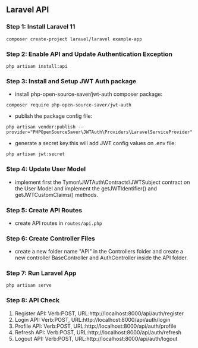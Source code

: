 ## Laravel API

<h3>Step 1: Install Laravel 11</h3>

```
composer create-project laravel/laravel example-app
```

<h3>Step 2: Enable API and Update Authentication Exception</h3>

```
php artisan install:api
```

<h3>Step 3: Install and Setup JWT Auth package</h3>

- install php-open-source-saver/jwt-auth composer package: 

```
composer require php-open-source-saver/jwt-auth
```

- publish the package config file:

```
php artisan vendor:publish --provider="PHPOpenSourceSaver\JWTAuth\Providers\LaravelServiceProvider"
```

- generate a secret key.this will add JWT config values on .env file:

```
php artisan jwt:secret
```

<h3>Step 4: Update User Model</h3>

- implement first the Tymon\JWTAuth\Contracts\JWTSubject contract on the User Model and implement the getJWTIdentifier() and getJWTCustomClaims() methods.

<h3>Step 5: Create API Routes</h3>

- create API routes in ```routes/api.php```

<h3>Step 6: Create Controller Files</h3>

- create a new folder name "API" in the Controllers folder and create a new controller BaseController and AuthController inside the API folder.

<h3>Step 7: Run Laravel App</h3>

```
php artisan serve
```

<h3>Step 8: API Check</h3>

1) Register API: Verb:POST, URL:http://localhost:8000/api/auth/register
2) Login API: Verb:POST, URL:http://localhost:8000/api/auth/login
3) Profile API: Verb:POST, URL:http://localhost:8000/api/auth/profile
4) Refresh API: Verb:POST, URL:http://localhost:8000/api/auth/refresh
5) Logout API: Verb:POST, URL:http://localhost:8000/api/auth/logout
